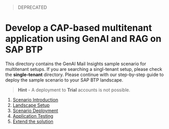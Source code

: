 > DEPRECATED

# Develop a CAP-based multitenant application using GenAI and RAG on SAP BTP

This directory contains the GenAI Mail Insights sample scenario for multitenant setups. If you are searching a singl-tenant setup, please check the **single-tenant** directory. Please continue with our step-by-step guide to deploy the sample scenario to your SAP BTP landscape.

> **Hint** - A deployment to **Trial** accounts is not possible.

1. [Scenario Introduction](../docs/tutorial/1-intro/README.md)
2. [Landscape Setup](../docs/tutorial/2-setup/README.md)
3. [Scenario Deployment](../docs/tutorial/3-deploy/README.md)
4. [Application Testing](../docs/tutorial/4-test/README.md)
5. [Extend the solution](../docs/tutorial/5-extend/README.md)

